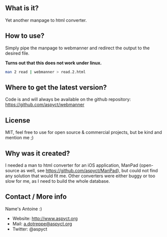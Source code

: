 What is it?
-----------

Yet another manpage to html converter.

How to use?
-----------

Simply pipe the manpage to webmanner and redirect the output to the desired file.

**Turns out that this does not work under linux.**

```bash
man 2 read | webmanner > read.2.html
```

Where to get the latest version?
--------------------------------

Code is and will always be available on the github repository:
https://github.com/aspyct/webmanner

License
-------

MIT, feel free to use for open source & commercial projects, but be kind and mention me ;)

Why was it created?
-------------------

I needed a man to html converter for an iOS application, ManPad (open-source as well, see https://github.com/aspyct/ManPad), but could not find any solution that would fit me. Other converters were either buggy or too slow for me, as I need to build the whole database.

Contact / More info
-------------------

Name's Antoine :)

- Website: http://www.aspyct.org
- Mail: a.dotreppe@aspyct.org
- Twitter: @aspyct
